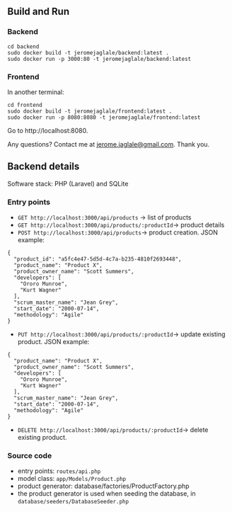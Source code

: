 ## Build and Run
### Backend
```
cd backend
sudo docker build -t jeromejaglale/backend:latest .
sudo docker run -p 3000:80 -t jeromejaglale/backend:latest
```

### Frontend
In another terminal:
```
cd frontend
sudo docker build -t jeromejaglale/frontend:latest .
sudo docker run -p 8080:8080 -t jeromejaglale/frontend:latest
```
Go to http://localhost:8080.

Any questions? Contact me at jerome.jaglale@gmail.com.
Thank you.

## Backend details
Software stack: PHP (Laravel) and SQLite
### Entry points
- `GET http://localhost:3000/api/products` -> list of products
- `GET http://localhost:3000/api/products/:productId`-> product details
- `POST http://localhost:3000/api/products`-> product creation. JSON example:
```
{
  "product_id": "a5fc4e47-5d5d-4c7a-b235-4810f2693448",
  "product_name": "Product X",
  "product_owner_name": "Scott Summers",
  "developers": [
    "Ororo Munroe",
    "Kurt Wagner"
  ],
  "scrum_master_name": "Jean Grey",
  "start_date": "2000-07-14",
  "methodology": "Agile"
}
```
- `PUT http://localhost:3000/api/products/:productId`-> update existing product. JSON example:
```
{
  "product_name": "Product X",
  "product_owner_name": "Scott Summers",
  "developers": [
    "Ororo Munroe",
    "Kurt Wagner"
  ],
  "scrum_master_name": "Jean Grey",
  "start_date": "2000-07-14",
  "methodology": "Agile"
}
```
- `DELETE http://localhost:3000/api/products/:productId`-> delete existing product.

### Source code
- entry points: `routes/api.php`
- model class: `app/Models/Product.php`
- product generator: database/factories/ProductFactory.php
- the product generator is used when seeding the database, in `database/seeders/DatabaseSeeder.php`
